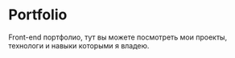 # Portfolio

Front-end портфолио, тут вы можете посмотреть мои проекты, технологи и навыки которыми я владею.

